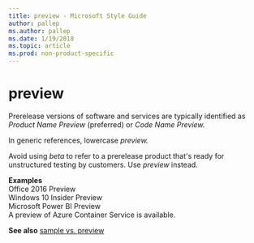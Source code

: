 ```yaml
---
title: preview - Microsoft Style Guide
author: pallep
ms.author: pallep
ms.date: 1/19/2018
ms.topic: article
ms.prod: non-product-specific
---
```


# preview

Prerelease versions of software and services are typically identified as *Product Name Preview* (preferred) or *Code Name Preview.* 

In generic references, lowercase *preview.*

Avoid using *beta* to refer to a prerelease product that's ready for unstructured testing by customers. Use *preview* instead.

**Examples**  
Office 2016 Preview  
Windows 10 Insider Preview  
Microsoft Power BI Preview  
A preview of Azure Container Service is available.  

**See also** [sample vs. preview](/style-guide/a-z-word-list-term-collections/s/sample-vs-preview)

